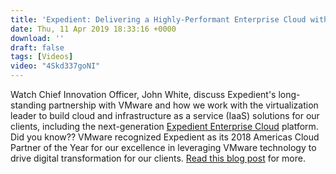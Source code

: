 ```yaml
---
title: 'Expedient: Delivering a Highly-Performant Enterprise Cloud with VMware'
date: Thu, 11 Apr 2019 18:33:16 +0000
download: ''
draft: false
tags: [Videos]
video: "4Skd337goNI"
---
```


Watch Chief Innovation Officer, John White, discuss Expedient's long-standing partnership with VMware and how we work with the virtualization leader to build cloud and infrastructure as a service (IaaS) solutions for our clients, including the next-generation [Expedient Enterprise Cloud](https://www.expedient.com/services/infrastructure-as-a-service/cloud/) platform. Did you know?? VMware recognized Expedient as its 2018 Americas Cloud Partner of the Year for our excellence in leveraging VMware technology to drive digital transformation for our clients. [Read this blog post](https://www.expedient.com/blog/expedient-named-vmwares-americas-cloud-partner-of-the-year/) for more.
